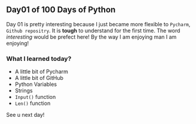 ## Day01 of 100 Days of Python
Day 01 is pretty interesting because I just became more flexible to `Pycharm`, `Github repositry`. It is **tough** to understand for the first time. The word *interesting* would be prefect here!
    By the way I am enjoying man I am enjoying!
### What I learned today?
  - A little bit of Pycharm
  - A little bit of GitHub
  - Python Variables
  - Strings
  - `Input()` function
  - `Len()` function

See u next day!
